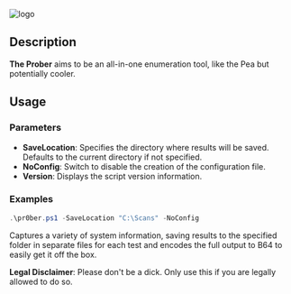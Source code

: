 ![logo](https://github.com/deannreid/The-Prober/assets/5481657/efaf7279-fba2-4034-84c4-5eadc4eb3a81)

## Description
**The Prober** aims to be an all-in-one enumeration tool, like the Pea but potentially cooler.

## Usage

### Parameters

- **SaveLocation**: Specifies the directory where results will be saved. Defaults to the current directory if not specified.
- **NoConfig**: Switch to disable the creation of the configuration file.
- **Version**: Displays the script version information.

### Examples

```powershell
.\pr0ber.ps1 -SaveLocation "C:\Scans" -NoConfig
```
Captures a variety of system information, saving results to the specified folder in separate files for each test and encodes the full output to B64 to easily get it off the box.

**Legal Disclaimer**: Please don't be a dick. Only use this if you are legally allowed to do so.
